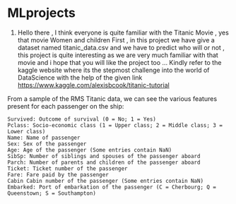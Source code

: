 # MLprojects
1) Hello there , I think everyone is quite familiar with the Titanic Movie ,  yes that movie Women and children First , in this project we have give a dataset named
titanic_data.csv and we have to predict who will or not , this project is quite interesting as we are very much familiar with that movie  and i hope that you will like the project too ...
Kindly refer to the kaggle website where its the stepmost challenge into the world of DataScience with the help of the given link
https://www.kaggle.com/alexisbcook/titanic-tutorial


From a sample of the RMS Titanic data, we can see the various features present for each passenger on the ship:

    Survived: Outcome of survival (0 = No; 1 = Yes)
    Pclass: Socio-economic class (1 = Upper class; 2 = Middle class; 3 = Lower class)
    Name: Name of passenger
    Sex: Sex of the passenger
    Age: Age of the passenger (Some entries contain NaN)
    SibSp: Number of siblings and spouses of the passenger aboard
    Parch: Number of parents and children of the passenger aboard
    Ticket: Ticket number of the passenger
    Fare: Fare paid by the passenger
    Cabin Cabin number of the passenger (Some entries contain NaN)
    Embarked: Port of embarkation of the passenger (C = Cherbourg; Q = Queenstown; S = Southampton)

